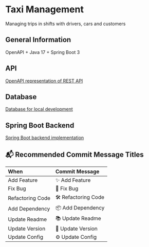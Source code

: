 # Taxi Management
Managing trips in shifts with drivers, cars and customers

## General Information

OpenAPI + Java 17 + Spring Boot 3 

## API

[OpenAPI representation of REST API](api/README.md)

## Database

[Database for local development](database/README.md)

## Spring Boot Backend

[Spring Boot backend implementation](backend-spring/README.md)

## 📬 Recommended Commit Message Titles

| When             | Commit Message      |
|:-----------------|:--------------------|
| Add Feature      | ✨ Add Feature       |
| Fix Bug          | 🐞 Fix Bug          |
| Refactoring Code | 🛠 Refactoring Code |
| Add Dependency   | 📦 Add Dependency   |
| Update Readme    | 📚 Update Readme    |
| Update Version   | 🌼 Update Version   |
| Update Config    | ⚙️ Update Config    |
